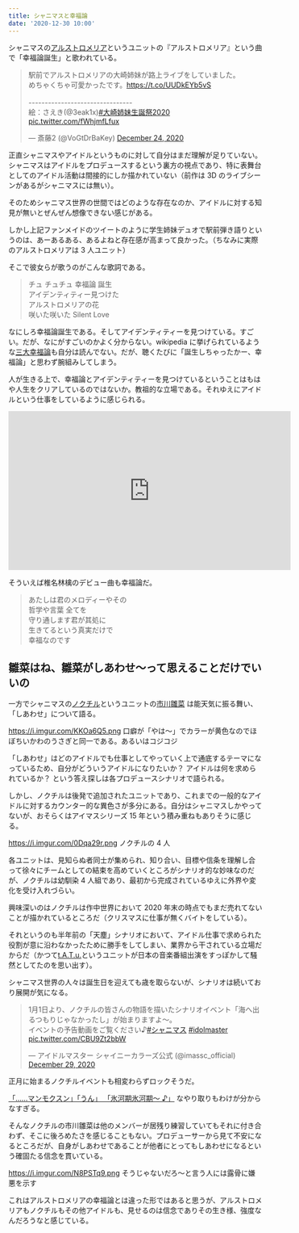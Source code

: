 ```yaml
---
title: シャニマスと幸福論
date: '2020-12-30 10:00'
---
```


シャニマスの[アルストロメリア](https://shinycolors.idolmaster.jp/idol/alstroemeria/)というユニットの『アルストロメリア』という曲で「幸福論誕生」と歌われている。

<blockquote class="twitter-tweet"><p lang="ja" dir="ltr">駅前でアルストロメリアの大崎姉妹が路上ライブをしていました。<br>めちゃくちゃ可愛かったです。<a href="https://t.co/UUDkEYb5vS">https://t.co/UUDkEYb5vS</a><br><br>--------------------------------<br>絵：さえき(@3eak1x)<a href="https://twitter.com/hashtag/%E5%A4%A7%E5%B4%8E%E5%A7%89%E5%A6%B9%E7%94%9F%E8%AA%95%E7%A5%AD2020?src=hash&amp;ref_src=twsrc%5Etfw">#大崎姉妹生誕祭2020</a> <a href="https://t.co/fWhjmfLfux">pic.twitter.com/fWhjmfLfux</a></p>&mdash; 斎藤2 (@VoGtDrBaKey) <a href="https://twitter.com/VoGtDrBaKey/status/1342122877223505921?ref_src=twsrc%5Etfw">December 24, 2020</a></blockquote> <script async src="https://platform.twitter.com/widgets.js" charset="utf-8"></script>

正直シャニマスやアイドルというものに対して自分はまだ理解が足りていない。シャニマスはアイドルをプロデュースするという裏方の視点であり、特に表舞台としてのアイドル活動は間接的にしか描かれていない（前作は 3D のライブシーンがあるがシャニマスには無い）。

そのためシャニマス世界の世間ではどのような存在なのか、アイドルに対する知見が無いとぜんぜん想像できない感じがある。

しかし上記ファンメイドのツイートのように学生姉妹デュオで駅前弾き語りというのは、あーあるある、あるよねと存在感が高まって良かった。（ちなみに実際のアルストロメリアは 3 人ユニット）

そこで彼女らが歌うのがこんな歌詞である。

> チュ チュチュ 幸福論 誕生<br>
> アイデンティティー見つけた<br>
> アルストロメリアの花<br>
> 咲いた咲いた Silent Love

なにしろ幸福論誕生である。そしてアイデンティティーを見つけている。すごい。だが、なにがすごいのかよく分からない。wikipedia に挙げられているような[三大幸福論](https://ja.wikipedia.org/wiki/%E5%B9%B8%E7%A6%8F%E8%AB%96)も自分は読んでない。だが、聴くたびに「誕生しちゃったかー、幸福論」と思わず腕組みしてしまう。

人が生きる上で、幸福論とアイデンティティーを見つけているということはもはや人生をクリアしているのではないか。教祖的な立場である。それゆえにアイドルという仕事をしているように感じられる。

<iframe width="560" height="315" src="https://www.youtube.com/embed/M55uRP4DWW0" frameborder="0" allow="accelerometer; autoplay; clipboard-write; encrypted-media; gyroscope; picture-in-picture" allowfullscreen></iframe>

そういえば椎名林檎のデビュー曲も幸福論だ。

> あたしは君のメロディーやその<br>
> 哲学や言葉 全てを<br>
> 守り通します君が其処に<br>
> 生きてるという真実だけで<br>
> 幸福なのです

## 雛菜はね、雛菜がしあわせ〜って思えることだけでいいの

一方でシャニマスの[ノクチル](https://shinycolors.idolmaster.jp/idol/noctchill/)というユニットの[市川雛菜](https://shinycolors.idolmaster.jp/idol/noctchill/hinana.html) は能天気に振る舞い、「しあわせ」について語る。

https://i.imgur.com/KKOa6Q5.png
口癖が「やは〜」でカラーが黄色なのでほぼちいかわのうさぎと同一である。あるいはコジコジ

「しあわせ」はどのアイドルでも仕事としてやっていく上で通底するテーマになっているため、自分がどういうアイドルになりたいか？ アイドルは何を求められているか？ という答え探しは各プロデュースシナリオで語られる。

しかし、ノクチルは後発で追加されたユニットであり、これまでの一般的なアイドルに対するカウンター的な異色さが多分にある。自分はシャニマスしかやってないが、おそらくはアイマスシリーズ 15 年という積み重ねもありそうに感じる。

https://i.imgur.com/0Dqa29r.png
ノクチルの 4 人

各ユニットは、見知らぬ者同士が集められ、知り合い、目標や信条を理解し合って徐々にチームとしての結束を高めていくところがシナリオ的な妙味なのだが、ノクチルは幼馴染 4 人組であり、最初から完成されているゆえに外界や変化を受け入れづらい。

興味深いのはノクチルは作中世界において 2020 年末の時点でもまだ売れてないことが描かれているところだ（クリスマスに仕事が無くバイトをしている）。

それというのも半年前の「天塵」シナリオにおいて、アイドル仕事で求められた役割が意に沿わなかったために勝手をしてしまい、業界から干されている立場だからだ（かつて[t.A.T.u.](https://ja.wikipedia.org/wiki/T.A.T.u.)というユニットが日本の音楽番組出演をすっぽかして騒然としてたのを思い出す）。

シャニマス世界の人々は誕生日を迎えても歳を取らないが、シナリオは続いており展開が気になる。

<blockquote class="twitter-tweet"><p lang="ja" dir="ltr">1月1日より、ノクチルの皆さんの物語を描いたシナリオイベント「海へ出るつもりじゃなかったし」が始まりますよ～。<br>イベントの予告動画をご覧ください♪<a href="https://twitter.com/hashtag/%E3%82%B7%E3%83%A3%E3%83%8B%E3%83%9E%E3%82%B9?src=hash&amp;ref_src=twsrc%5Etfw">#シャニマス</a> <a href="https://twitter.com/hashtag/idolmaster?src=hash&amp;ref_src=twsrc%5Etfw">#idolmaster</a> <a href="https://t.co/CBU9Zt2bbW">pic.twitter.com/CBU9Zt2bbW</a></p>&mdash; アイドルマスター シャイニーカラーズ公式 (@imassc_official) <a href="https://twitter.com/imassc_official/status/1343799408652034048?ref_src=twsrc%5Etfw">December 29, 2020</a></blockquote> <script async src="https://platform.twitter.com/widgets.js" charset="utf-8"></script>

正月に始まるノクチルイベントも相変わらずロックそうだ。

[「……マンモクスン」「うん」 「氷河期氷河期～ ♪」](https://twitter.com/imassc_official/status/1318145116247293960) なやり取りもわけが分からなすぎる。

そんなノクチルの市川雛菜は他のメンバーが居残り練習していてもそれに付き合わず、そこに後ろめたさを感じることもない。プロデューサーから見て不安になるところだが、自身がしあわせであることが他者にとってもしあわせになるという確固たる信念を貫いている。

https://i.imgur.com/N8PSTq9.png
そうじゃないだろ〜と言う人には露骨に嫌悪を示す

これはアルストロメリアの幸福論とは違った形ではあると思うが、アルストロメリアもノクチルもその他アイドルも、見せるのは信念でありその生き様、強度なんだろうなと感じている。
